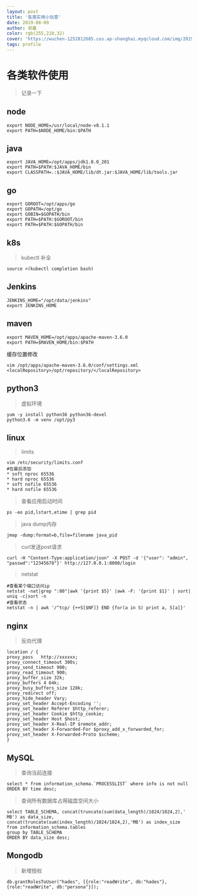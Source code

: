 ```yaml
---
layout: post
title: '各类实用小玩意'
date: 2019-08-09
author: 邬晨
color: rgb(255,210,32)
cover: 'https://wuchen-1252812685.cos.ap-shanghai.myqcloud.com/img/2019-08-09/th.jpg'
tags: profile
---
```



# 各类软件使用

> 记录一下

## node

```shell
export NODE_HOME=/usr/local/node-v8.1.1
export PATH=$NODE_HOME/bin:$PATH
```

## java

```shell
export JAVA_HOME=/opt/apps/jdk1.8.0_201
export PATH=$PATH:$JAVA_HOME/bin
export CLASSPATH=.:$JAVA_HOME/lib/dt.jar:$JAVA_HOME/lib/tools.jar
```

## go

```shell
export GOROOT=/opt/apps/go
export GOPATH=/opt/go
export GOBIN=$GOPATH/bin
export PATH=$PATH:$GOROOT/bin
export PATH=$PATH:$GOPATH/bin
```

## k8s

> kubectl 补全

```shell
source <(kubectl completion bash)
```

## Jenkins

```shell
JENKINS_HOME="/opt/data/jenkins"
export JENKINS_HOME
```

## maven

```shell
export MAVEN_HOME=/opt/apps/apache-maven-3.6.0
export PATH=$MAVEN_HOME/bin:$PATH
```
缓存位置修改
```shell
vim /opt/apps/apache-maven-3.6.0/conf/settings.xml
<localRepository>/opt/repository/</localRepository>
```

## python3

> 虚拟环境

```shell
yum -y install python36 python36-devel
python3.6 -m venv /opt/py3
```

## linux

> limits

```shell
vim /etc/security/limits.conf 
#在最后添加
* soft nproc 65536 
* hard nproc 65536
* soft nofile 65536
* hard nofile 65536
```

> 查看应用启动时间

```shell
ps -eo pid,lstart,etime | grep pid
```

> java dump内存

```shell
jmap -dump:format=b,file=filename java_pid
```

> curl发送post请求

```shell
curl -H "Content-Type:application/json" -X POST -d '{"user": "admin", "passwd":"12345678"}' http://127.0.0.1:8000/login 
```

> netstat

```shell
#查看某个端口访问ip
netstat -nat|grep ":80"|awk '{print $5}' |awk -F: '{print $1}' | sort| uniq -c|sort -n
#查看状态
netstat -n | awk '/^tcp/ {++S[$NF]} END {for(a in S) print a, S[a]}'
```

## nginx

> 反向代理

```shell
location / {
proxy_pass   http://xxxxxx;
proxy_connect_timeout 300s;
proxy_send_timeout 900;
proxy_read_timeout 900;
proxy_buffer_size 32k;
proxy_buffers 4 64k;
proxy_busy_buffers_size 128k;
proxy_redirect off;
proxy_hide_header Vary;
proxy_set_header Accept-Encoding '';
proxy_set_header Referer $http_referer;
proxy_set_header Cookie $http_cookie;
proxy_set_header Host $host;
proxy_set_header X-Real-IP $remote_addr;
proxy_set_header X-Forwarded-For $proxy_add_x_forwarded_for;
proxy_set_header X-Forwarded-Proto $scheme;
}
```

## MySQL

> 查询当前连接

```shell
select * from information_schema.`PROCESSLIST` where info is not null ORDER BY time desc;  
```
> 查询所有数据库占用磁盘空间大小

```shell
select TABLE_SCHEMA, concat(truncate(sum(data_length)/1024/1024,2),' MB') as data_size,
concat(truncate(sum(index_length)/1024/1024,2),'MB') as index_size
from information_schema.tables
group by TABLE_SCHEMA
ORDER BY data_size desc;
```

## Mongodb

> 新增授权

```shell
db.grantRolesToUser("hades", [{role:"readWrite", db:"hades"},{role:"readWrite", db:"persona"}]);
```
